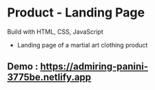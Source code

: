 # Product - Landing Page

Build with HTML, CSS, JavaScript

- Landing page of a martial art clothing product

## Demo : https://admiring-panini-3775be.netlify.app
